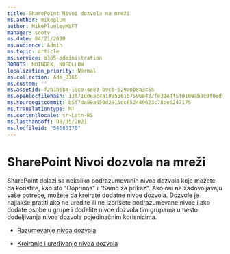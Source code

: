 ```yaml
---
title: SharePoint Nivoi dozvola na mreži
ms.author: mikeplum
author: MikePlumleyMSFT
manager: scotv
ms.date: 04/21/2020
ms.audience: Admin
ms.topic: article
ms.service: o365-administration
ROBOTS: NOINDEX, NOFOLLOW
localization_priority: Normal
ms.collection: Adm_O365
ms.custom: ''
ms.assetid: f2b1b6b4-10c9-4e83-b9cb-529a0b8a3c55
ms.openlocfilehash: 13f71d0eac4a1895061b75968437fe32e4f5f9109ab9c9f0edfe371d7d0c995c
ms.sourcegitcommit: b5f7da89a650d2915dc652449623c78be6247175
ms.translationtype: MT
ms.contentlocale: sr-Latn-RS
ms.lasthandoff: 08/05/2021
ms.locfileid: "54085170"
---
```

# <a name="sharepoint-online-permission-levels"></a>SharePoint Nivoi dozvola na mreži

SharePoint dolazi sa nekoliko podrazumevanih nivoa dozvola koje možete da koristite, kao što "Doprinos" i "Samo za prikaz". Ako oni ne zadovoljavaju vaše potrebe, možete da kreirate dodatne nivoe dozvola. Dozvole je najlakše pratiti ako ne uredite ili ne izbrišete podrazumevane nivoe i ako dodate osobe u grupe i dodelite nivoe dozvola tim grupama umesto dodeljivanja nivoa dozvola pojedinačnim korisnicima.
  
- [Razumevanje nivoa dozvola](https://go.microsoft.com/fwlink/?linkid=867071)
    
- [Kreiranje i uređivanje nivoa dozvola](https://go.microsoft.com/fwlink/?linkid=867072)
    

